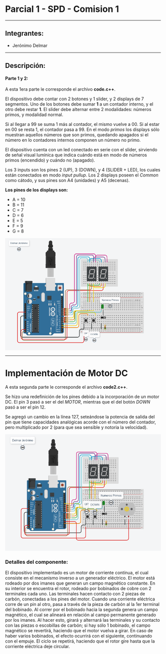 # Parcial 1 - SPD - Comision 1
---
## Integrantes:
- Jerónimo Delmar

---

## Descripción:
#### Parte 1 y 2:
A esta 1era parte le corresponde el archivo **code.c++**.

El dispositivo debe contar con 2 botones y 1 slider, y 2 displays de 7 segmentos. Uno de los botones debe sumar **1** a un contador interno, y el otro debe restar **1**. El slider debe alternar entre 2 modalidades: números primos, y modalidad normal.

Si al llegar a 99 se suma 1 más al contador, el mismo vuelve a 00. Si al estar en 00 se resta 1, el contador pasa a 99.
En el modo *primos* los displays sólo muestran aquellos números que son primos, quedando apagados si el número en lo contadores internos componen un número no primo.

El dispositivo cuenta con un led conectado en serie con el slider, sirviendo de señal visual lumínica que indica cuándo está en modo de números primos (encendido) y cuándo no (apagado).

Los 3 inputs son los pines 2 (UP), 3 (DOWN), y 4 (SLIDER + LED), los cuales están conectados en modo *input pullup*.
Los 2 displays poseen el *Common* como cátodo, y sus pines son A4 (unidades) y A5 (decenas).

**Los pines de los displays son:**

- A = 10
- B = 11
- C = 7
- D = 6
- E = 5
- F = 9
- G = 8

![circuit](./images/Screenshot_1.png)

---

# Implementación de Motor DC
A esta segunda parte le corresponde el archivo **code2.c++**.

Se hizo una redefinición de los pines debido a la incorporación de un motor DC.
El pin 3 pasó a ser el del *MOTOR*, mientras que el del botón *DOWN* pasó a ser el pin 12.

Se agregó un cambio en la línea 127, seteándose la potencia de salida del pin que tiene capacidades analógicas acorde con el número del contador, pero multiplicado por 2 (para que sea sensible y notoria la velocidad).

![circuit2](./images/Screenshot_3.png)

### Detalles del componente:
El dispositivo implementado es un motor de corriente contínua, el cual consiste en el mecanismo inverso a un generador eléctrico.
El motor está rodeado por dos imanes que generan un campo magnético constante. En su interior se encuentra el rotor, rodeado por bobinados de cobre con 2 terminales cada uno. Las terminales hacen contacto con 2 piezas de carbón, conectadas a los pines del motor.
Cuando una corriente eléctrica corre de un pin al otro, pasa a través de la pieza de carbón al la 1er terminal del bobinado. Al correr por el bobinado hacia la segunda genera un campo magnético, el cual se alineará en relación al campo permanente generado por los imanes. Al hacer esto, girará y alternará las terminales y su contacto con las piezas o escobillas de carbón; si hay sólo 1 bobinado, el campo magnético se revertirá, haciendo que el motor vuelva a girar. En caso de haber varios bobinados, el efecto ocurrirá con el siguiente, continuando con el empuje. El ciclo se repetirá, haciendo que el rotor gire hasta que la corriente eléctrica deje circular.